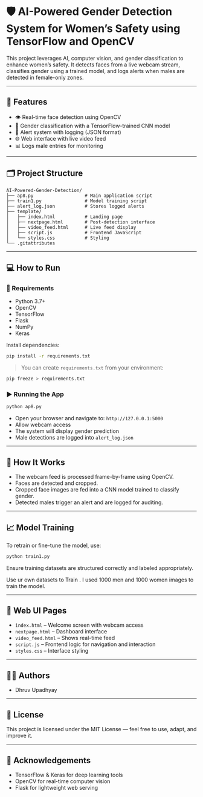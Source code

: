 
# 🛡️ AI-Powered Gender Detection System for Women’s Safety using TensorFlow and OpenCV

This project leverages AI, computer vision, and gender classification to enhance women’s safety. It detects faces from a live webcam stream, classifies gender using a trained model, and logs alerts when males are detected in female-only zones.

---

## 🚀 Features

- 👁️ Real-time face detection using OpenCV
- 🧠 Gender classification with a TensorFlow-trained CNN model
- 🔔 Alert system with logging (JSON format)
- 🌐 Web interface with live video feed
- 📊 Logs male entries for monitoring

---

## 🗂️ Project Structure

```
AI-Powered-Gender-Detection/
├── ap8.py                   # Main application script
├── train1.py                # Model training script
├── alert_log.json           # Stores logged alerts
├── template/
│   ├── index.html           # Landing page
│   ├── nextpage.html        # Post-detection interface
│   ├── video_feed.html      # Live feed display
│   ├── script.js            # Frontend JavaScript
│   └── styles.css           # Styling
└── .gitattributes
```

---

## 💻 How to Run

### 🧰 Requirements

- Python 3.7+
- OpenCV
- TensorFlow
- Flask
- NumPy
- Keras

Install dependencies:
```bash
pip install -r requirements.txt
```

> You can create `requirements.txt` from your environment:
```bash
pip freeze > requirements.txt
```

### ▶️ Running the App

```bash
python ap8.py
```

- Open your browser and navigate to: `http://127.0.0.1:5000`
- Allow webcam access
- The system will display gender prediction
- Male detections are logged into `alert_log.json`

---

## 🧠 How It Works

- The webcam feed is processed frame-by-frame using OpenCV.
- Faces are detected and cropped.
- Cropped face images are fed into a CNN model trained to classify gender.
- Detected males trigger an alert and are logged for auditing.

---

## 📈 Model Training

To retrain or fine-tune the model, use:

```bash
python train1.py
```

Ensure training datasets are structured correctly and labeled appropriately.

Use ur own datasets to Train . 
I used 1000 men and 1000 women images to train the model. 

---

## 📸 Web UI Pages

- `index.html` – Welcome screen with webcam access
- `nextpage.html` – Dashboard interface
- `video_feed.html` – Shows real-time feed
- `script.js` – Frontend logic for navigation and interaction
- `styles.css` – Interface styling

---

## 👨‍💻 Authors

- Dhruv Upadhyay

---

## 📄 License

This project is licensed under the MIT License — feel free to use, adapt, and improve it.

---

## 🙏 Acknowledgements

- TensorFlow & Keras for deep learning tools
- OpenCV for real-time computer vision
- Flask for lightweight web serving
